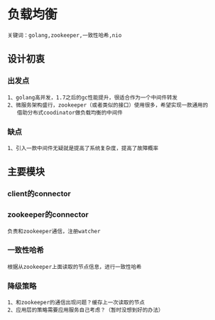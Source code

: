 # 负载均衡
```
关键词：golang,zookeeper,一致性哈希,nio
```
## 设计初衷
### 出发点
```
1、golang高并发，1.7之后的gc性能提升，很适合作为一个中间件转发
2、微服务架构盛行，zookeeper（或者类似的接口）使用很多，希望实现一款通用的
   借助分布式coodinator做负载均衡的中间件
```
### 缺点
```
1、引入一款中间件无疑就是提高了系统复杂度，提高了故障概率
```

## 主要模块
### client的connector
### zookeeper的connector
```
负责和zookeeper通信，注册watcher
```
### 一致性哈希
```
根据从zookeeper上面读取的节点信息，进行一致性哈希
```
### 降级策略
```
1、和zookeeper的通信出现问题？缓存上一次读取的节点
2、应用层的策略需要应用服务自己考虑？（暂时没想到好的办法）
```
